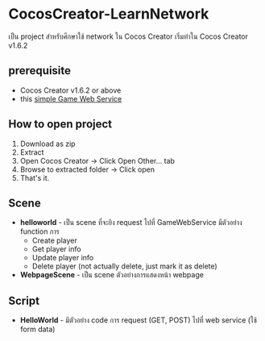 # CocosCreator-LearnNetwork
เป็น project สำหรับศึกษาใช้ network ใน Cocos Creator เริ่มทำใน Cocos Creator v1.6.2

## prerequisite
* Cocos Creator v1.6.2 or above
* this [simple Game Web Service](https://github.com/bnitelf/GameWebService)

## How to open project
1. Download as zip
1. Extract
1. Open Cocos Creator -> Click Open Other... tab
1. Browse to extracted folder -> Click open
1. That's it.

## Scene
- **helloworld** - เป็น scene ที่จะยิง request ไปที่ GameWebService มีตัวอย่าง function การ
  - Create player
  - Get player info
  - Update player info
  - Delete player (not actually delete, just mark it as delete)
- **WebpageScene** - เป็น scene ตัวอย่างการแสดงหน้า webpage

## Script
- **HelloWorld** - มีตัวอย่าง code การ request (GET, POST) ไปที่ web service (ใช้ form data)
